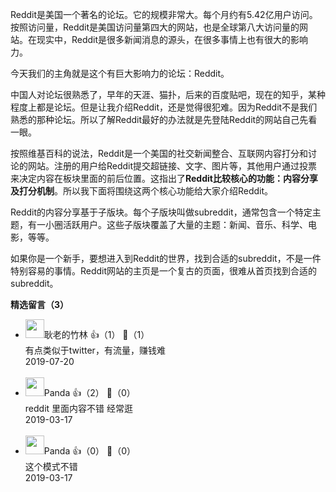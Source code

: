 Reddit是美国一个著名的论坛。它的规模非常大。每个月约有5.42亿用户访问。按照访问量，Reddit是美国访问量第四大的网站，也是全球第八大访问量的网站。在现实中，Reddit是很多新闻消息的源头，在很多事情上也有很大的影响力。

今天我们的主角就是这个有巨大影响力的论坛：Reddit。

中国人对论坛很熟悉了，早年的天涯、猫扑，后来的百度贴吧，现在的知乎，某种程度上都是论坛。但是让我介绍Reddit，还是觉得很犯难。因为Reddit不是我们熟悉的那种论坛。所以了解Reddit最好的办法就是先登陆Reddit的网站自己先看一眼。

按照维基百科的说法，Reddit是一个美国的社交新闻整合、互联网内容打分和讨论的网站。注册的用户给Reddit提交超链接、文字、图片等，其他用户通过投票来决定内容在板块里面的前后位置。这指出了**Reddit比较核心的功能：内容分享及打分机制**。所以我下面将围绕这两个核心功能给大家介绍Reddit。

Reddit的内容分享基于子版块。每个子版块叫做subreddit，通常包含一个特定主题，有一小圈活跃用户。这些子版块覆盖了大量的主题：新闻、音乐、科学、电影，等等。

如果你是一个新手，要想进入到Reddit的世界，找到合适的subreddit，不是一件特别容易的事情。Reddit网站的主页是一个复古的页面，很难从首页找到合适的subreddit。
<div><strong>精选留言（3）</strong></div><ul>
<li><img src="https://static001.geekbang.org/account/avatar/00/10/6f/a7/0bc9616f.jpg" width="30px"><span>耿老的竹林</span> 👍（1） 💬（1）<div>有点类似于twitter，有流量，赚钱难</div>2019-07-20</li><br/><li><img src="https://static001.geekbang.org/account/avatar/00/10/b8/3c/1a294619.jpg" width="30px"><span>Panda</span> 👍（2） 💬（0）<div>reddit 里面内容不错 经常逛</div>2019-03-17</li><br/><li><img src="https://static001.geekbang.org/account/avatar/00/10/b8/3c/1a294619.jpg" width="30px"><span>Panda</span> 👍（0） 💬（0）<div>这个模式不错</div>2019-03-17</li><br/>
</ul>